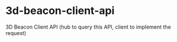 # 3d-beacon-client-api
3D Beacon Client API (hub to query this API, client to implement the request)
